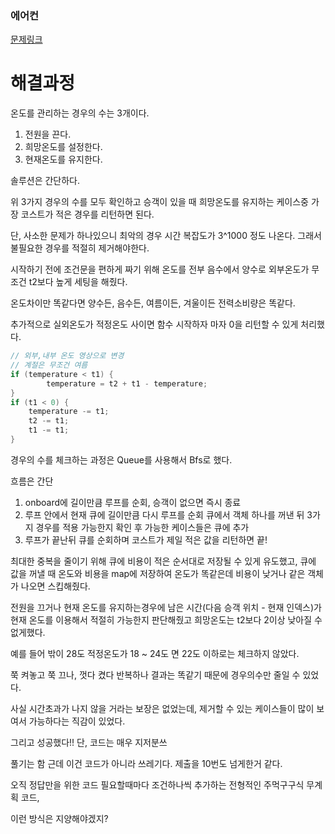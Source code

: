 ### 에어컨
[문제링크](https://school.programmers.co.kr/learn/courses/30/lessons/214289)

# 해결과정

온도를 관리하는 경우의 수는 3개이다.

1. 전원을 끈다. 
2. 희망온도를 설정한다.
3. 현재온도를 유지한다.

솔루션은 간단하다.

위 3가지 경우의 수를 모두 확인하고 승객이 있을 때 희망온도를 유지하는 케이스중 가장 코스트가 적은 경우를 리턴하면 된다.

단, 사소한 문제가 하나있으니 최악의 경우 시간 복잡도가 3^1000 정도 나온다. 그래서 불필요한 경우를 적절히 제거해야한다.

시작하기 전에 조건문을 편하게 짜기 위해 온도를 전부 음수에서 양수로 외부온도가 무조건 t2보다 높게 세팅을 해줬다.

온도차이만 똑같다면 양수든, 음수든, 여름이든, 겨울이든 전력소비량은 똑같다.

추가적으로 실외온도가 적정온도 사이면 함수 시작하자 마자 0을 리턴할 수 있게 처리했다.

```java
// 외부,내부 온도 영상으로 변경
// 계절은 무조건 여름
if (temperature < t1) {
		temperature = t2 + t1 - temperature;
}
if (t1 < 0) {
	temperature -= t1;
	t2 -= t1;
	t1 -= t1;
}
```
경우의 수를 체크하는 과정은 Queue를 사용해서 Bfs로 했다.

흐름은 간단

1. onboard에 길이만큼 루프를 순회, 승객이 없으면 즉시 종료
2. 루프 안에서 현재 큐에 길이만큼 다시 루프를 순회 큐에서 객체 하나를 꺼낸 뒤 3가지 경우를 적용 가능한지 확인 후 가능한 케이스들은 큐에 추가
3. 루프가 끝난뒤 큐를 순회하며 코스트가 제일 적은 값을 리턴하면 끝!


최대한 중복을 줄이기 위해 큐에 비용이 적은 순서대로 저장될 수 있게 유도했고, 큐에 값을 꺼낼 때 온도와 비용을 map에 저장하여 온도가 똑같은데 비용이 낮거나 같은 객체가 나오면 스킵해줬다.

전원을 끄거나 현재 온도를 유지하는경우에 남은 시간(다음 승객 위치 - 현재 인덱스)가 현재 온도를 이용해서 적절히 가능한지 판단해줬고 희망온도는 t2보다 2이상 낮아질 수 없게했다.

예를 들어 밖이 28도 적정온도가 18 ~ 24도 면 22도 이하로는 체크하지 않았다.

쭉 켜놓고 쭉 끄나, 껏다 켰다 반복하나 결과는 똑같기 때문에 경우의수만 줄일 수 있었다.

사실 시간초과가 나지 않을 거라는 보장은 없었는데, 제거할 수 있는 케이스들이 많이 보여서 가능하다는 직감이 있었다.

그리고 성공했다!! 단, 코드는 매우 지저분쓰

풀기는 함 근데 이건 코드가 아니라 쓰레기다. 제출을 10번도 넘게한거 같다. 

오직 정답만을 위한 코드 필요할때마다 조건하나씩 추가하는 전형적인 주먹구구식 무계획 코드,

이런 방식은 지양해야겠지?